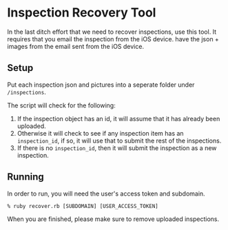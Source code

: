 # Inspection Recovery Tool

In the last ditch effort that we need to recover inspections, use this tool. It requires that you email the inspection from the iOS device. have the json + images from the email sent from the iOS device.

## Setup

Put each inspection json and pictures into a seperate folder under `/inspections`.

The script will check for the following:

1. If the inspection object has an id, it will assume that it has already been uploaded.
2. Otherwise it will check to see if any inspection item has an `inspection_id`, if so, it will use that to submit the rest of the inspections.
3. If there is no `inspection_id`, then it will submit the inspection as a new inspection.

## Running

In order to run, you will need the user's access token and subdomain.

```
% ruby recover.rb [SUBDOMAIN] [USER_ACCESS_TOKEN]
```

When you are finished, please make sure to remove uploaded inspections.
